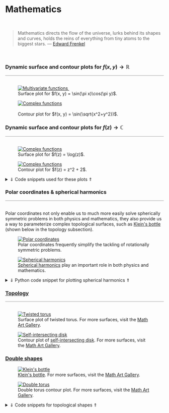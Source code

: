 <a name="mathematics"></a>
# Mathematics
<div class="header_line"><br/></div>

<blockquote>
Mathematics directs the flow of the universe, lurks behind its shapes and curves, 
holds the reins of everything from tiny atoms to the biggest stars. &mdash; 
<a href="https://en.wikipedia.org/wiki/Edward_Frenkel">Edward Frenkel</a>
</blockquote><br/>

### Dynamic surface and contour plots for $f(x, y) \rightarrow \mathbb{R}$
<div style="border-top: 1px solid #999999"><br/></div>

<div class="double_image">
<figure class="left_image">
  <a href="mathematics/multivariate_surface_plot.html">
    <img alt="Multivariate functions" src="./images/multivariate_surface_plot.png" title="Click to animate"/>
  </a>&nbsp;&nbsp;&nbsp;
  <figcaption>Surface plot for $f(x, y) = \sin(\pi x)\cos(\pi y)$.</figcaption>
</figure>
<figure class="right_image">
  <a href="mathematics/multivariate_contour_plot.html">
    <img alt="Complex functions" src="./images/multivariate_contour_plot.png" title="Click to animate"/>
  </a>
  <figcaption><br/>Contour plot for $f(x, y) = \sin(\sqrt{x^2+y^2})$.</figcaption>
</figure>
</div>
<p style="clear: both;"></p>

### Dynamic surface and contour plots for $f(z) \rightarrow \mathbb{C}$
<div style="border-top: 1px solid #999999"><br/></div>

<div class="double_image">
<figure class="left_image">
  <a href="mathematics/complex_surface_plot.html">
    <img alt="Complex functions" src="./images/complex_function_plot.png" title="Click to animate"/>
  </a>
  <figcaption>Surface plot for $f(z) = \log(z)$.</figcaption>
</figure>
<figure class="right_image">
  <a href="mathematics/complex_contour_plot.html">
    <img alt="Complex functions" src="./images/complex_function_contour_plot.png" title="Click to animate"/>
  </a>
  <figcaption>Contour plot for $f(z) = z^2 + 2$.</figcaption>
</figure>
</div>
<p style="clear: both;"></p>

<details>
  <summary><a>&dArr; Code snippets used for these plots &uArr;</a></summary>

The formula for the above image is given by:

$$\psi(x, y, t) = \sin\left(\sqrt{x^2+y^2}\right)$$

<p>The following Python code was used to plot the graph belonging to this multivariate function:<br/></p>

<div class="language-python highlighter-rouge"><div class="highlight"><pre class="highlight"><code><span class="k">def</span> <span class="nf">sine_sqrt</span><span class="p">():</span>
    <span class="n">resolution</span> <span class="o">=</span> <span class="mi">50</span>
    <span class="n">x</span> <span class="o">=</span> <span class="n">y</span> <span class="o">=</span> <span class="n">np</span><span class="p">.</span><span class="n">linspace</span><span class="p">(</span><span class="o">-</span><span class="mi">2</span> <span class="o">*</span> <span class="n">pi</span><span class="p">,</span> <span class="mi">2</span> <span class="o">*</span> <span class="n">pi</span><span class="p">,</span> <span class="n">resolution</span><span class="p">)</span>
    <span class="n">xx</span><span class="p">,</span> <span class="n">yy</span> <span class="o">=</span> <span class="n">np</span><span class="p">.</span><span class="n">meshgrid</span><span class="p">(</span><span class="n">x</span><span class="p">,</span> <span class="n">y</span><span class="p">)</span>
    <span class="n">x_2_plus_y_2</span> <span class="o">=</span> <span class="n">xx</span><span class="p">.</span><span class="n">multiply</span><span class="p">(</span><span class="n">xx</span><span class="p">).</span><span class="n">add</span><span class="p">(</span><span class="n">yy</span><span class="p">.</span><span class="n">multiply</span><span class="p">(</span><span class="n">yy</span><span class="p">))</span>
    <span class="n">zz</span> <span class="o">=</span> <span class="n">np</span><span class="p">.</span><span class="n">sin</span><span class="p">(</span><span class="n">np</span><span class="p">.</span><span class="n">sqrt</span><span class="p">(</span><span class="n">x_2_plus_y_2</span><span class="p">)).</span><span class="n">multiply</span><span class="p">(</span><span class="mi">5</span><span class="p">)</span>
    <span class="k">return</span> <span class="n">xx</span><span class="p">,</span> <span class="n">yy</span><span class="p">,</span> <span class="n">zz</span><br/>
<span class="n">xx</span><span class="p">,</span> <span class="n">yy</span><span class="p">,</span> <span class="n">zz</span> <span class="o">=</span> <span class="n">sine_sqrt</span><span class="p">()</span>
<span class="n">plot</span> <span class="o">=</span> <span class="n">Plot3D</span><span class="p">(</span><span class="n">xx</span><span class="p">,</span> <span class="n">yy</span><span class="p">,</span> <span class="n">zz</span><span class="p">)</span>
</code></pre></div></div>

</details>

<p></p>

### Polar coordinates &amp; spherical harmonics
<div style="border-top: 1px solid #999999"><br/></div>

Polar coordinates not only enable us to much more easily solve spherically symmetric problems in 
both physics and mathematics, they also provide us a way to parameterize complex topological surfaces, 
such  as [Klein&apos;s bottle](geometry#non_orientables) (shown below in the topology subsection). 


<div class="double_image">
<figure class="left_image">
  <a href="mathematics/polar_coordinates.html">
    <img alt="Polar coordinates" src="./images/polar_coordinates.png" title="Click to animate"/>
  </a>
  <figcaption>Polar coordinates frequently simplify the tackling of rotationally symmetric problems.</figcaption>
</figure>
<figure class="right_image">
  <a href="mathematics/spherical_harmonics.html">
    <img alt="Spherical harmonics" src="./images/geometry/spherical_harmonics.png" title="Click to animate"/>
  </a>
  <figcaption><a href="https://en.wikipedia.org/wiki/Spherical_harmonics">Spherical harmonics</a> 
  play an important role in both physics and mathematics.</figcaption>
</figure>
</div>
<p style="clear: both;"></p>

<details>
  <summary><a>&dArr; Python code snippet for plotting spherical harmonics &uArr;</a></summary>

The spherical harmonic function is given by

$$\begin{cases} \rho &amp; = 4 \cos^2(2\theta)\sin^2(\phi) \\  \theta &amp; = [0, 2\pi] \\ \phi &amp; = [0, \pi]  \end{cases}$$

This can then easily be translated to the graphing software, that can also be 
seen in the mathematics section on this page:


<div class="language-python highlighter-rouge"><div class="highlight"><pre class="highlight"><code><span class="k">def</span> <span class="nf">sphere_harmonic</span><span class="p">():</span>
    <span class="n">theta</span> <span class="o">=</span> <span class="n">np</span><span class="p">.</span><span class="n">linspace</span><span class="p">(</span><span class="o">-</span><span class="mf">1.1</span> <span class="o">*</span> <span class="n">pi</span><span class="p">,</span> <span class="n">pi</span><span class="p">,</span> <span class="mi">100</span><span class="p">)</span>
    <span class="n">phi</span> <span class="o">=</span> <span class="n">np</span><span class="p">.</span><span class="n">linspace</span><span class="p">(</span><span class="mi">0</span><span class="p">,</span> <span class="n">pi</span><span class="p">,</span> <span class="mi">100</span><span class="p">)</span>
    <span class="n">U</span><span class="p">,</span> <span class="n">V</span> <span class="o">=</span> <span class="n">np</span><span class="p">.</span><span class="n">meshgrid</span><span class="p">(</span><span class="n">theta</span><span class="p">,</span> <span class="n">phi</span><span class="p">)</span><br/>
    <span class="n">R1</span> <span class="o">=</span> <span class="n">np</span><span class="p">.</span><span class="n">cos</span><span class="p">(</span><span class="n">U</span><span class="p">.</span><span class="n">multiply</span><span class="p">(</span><span class="mi">2</span><span class="p">)).</span><span class="n">multiply</span><span class="p">(</span><span class="n">np</span><span class="p">.</span><span class="n">cos</span><span class="p">(</span><span class="n">U</span><span class="p">.</span><span class="n">multiply</span><span class="p">(</span><span class="mi">2</span><span class="p">)))</span>
    <span class="n">R2</span> <span class="o">=</span> <span class="n">np</span><span class="p">.</span><span class="n">sin</span><span class="p">(</span><span class="n">V</span><span class="p">).</span><span class="n">multiply</span><span class="p">(</span><span class="n">np</span><span class="p">.</span><span class="n">sin</span><span class="p">(</span><span class="n">V</span><span class="p">))</span>
    <span class="n">R</span> <span class="o">=</span> <span class="n">R1</span><span class="p">.</span><span class="n">multiply</span><span class="p">(</span><span class="n">R2</span><span class="p">).</span><span class="n">multiply</span><span class="p">(</span><span class="mi">4</span><span class="p">)</span><br/>
    <span class="n">X</span> <span class="o">=</span> <span class="n">np</span><span class="p">.</span><span class="n">sin</span><span class="p">(</span><span class="n">U</span><span class="p">).</span><span class="n">multiply</span><span class="p">(</span><span class="n">np</span><span class="p">.</span><span class="n">cos</span><span class="p">(</span><span class="n">V</span><span class="p">)).</span><span class="n">multiply</span><span class="p">(</span><span class="n">R</span><span class="p">)</span>
    <span class="n">Y</span> <span class="o">=</span> <span class="n">np</span><span class="p">.</span><span class="n">sin</span><span class="p">(</span><span class="n">U</span><span class="p">).</span><span class="n">multiply</span><span class="p">(</span><span class="n">np</span><span class="p">.</span><span class="n">sin</span><span class="p">(</span><span class="n">V</span><span class="p">)).</span><span class="n">multiply</span><span class="p">(</span><span class="n">R</span><span class="p">)</span>
    <span class="n">Z</span> <span class="o">=</span> <span class="n">np</span><span class="p">.</span><span class="n">cos</span><span class="p">(</span><span class="n">U</span><span class="p">).</span><span class="n">multiply</span><span class="p">(</span><span class="n">R</span><span class="p">)</span>
    <span class="k">return</span> <span class="n">X</span><span class="p">,</span> <span class="n">Y</span><span class="p">,</span> <span class="n">Z</span><span class="p">,</span> <span class="bp">None</span><span class="p">,</span> <span class="bp">None</span>
</code></pre></div></div>

</details>
<p style="clear: both;"></p>

### [Topology](geometry.html)
<div style="border-top: 1px solid #999999"><br/></div>

<div class="double_image">
<figure class="left_image">
  <a href="mathematics/topology.html">
    <img alt="Twisted torus" src="./images/geometry/twisted_torus.png" title="Click to animate"/>
  </a>
  <figcaption>Surface plot of twisted torus. For more surfaces, visit the <a href="geometry.html">Math Art Gallery</a>.</figcaption>
</figure>
<figure class="right_image">
  <a href="mathematics/topology.html">
    <img alt="Self-intersecting disk" src="./images/geometry/self_intersecting_disk_contour.png" title="Click to animate"/>
  </a>
  <figcaption>Contour plot of <a href="https://en.wikipedia.org/wiki/Real_projective_plane">self-intersecting disk</a>.
  For more surfaces, visit the <a href="geometry.html">Math Art Gallery</a>.</figcaption>
</figure>
</div>
<p style="clear: both;"></p>

### [Double shapes](geometry.html)

<div class="double_image">
<figure class="left_image">
  <a href="mathematics/topology.html">
    <img alt="Klein&apos;s bottle" src="./images/geometry/klein_bottle.png" title="Click to animate"/>
  </a>
  <figcaption><a href="https://en.wikipedia.org/wiki/Klein_bottle">Klein&apos;s bottle</a>.
  For more surfaces, visit the <a href="geometry.html">Math Art Gallery</a>.</figcaption>
</figure>
<figure class="right_image">
  <a href="mathematics/topology.html">
    <img alt="Double torus" src="./images/geometry/double_torus_contour.png" title="Click to animate"/>
  </a>
  <figcaption>Double torus contour plot. For more surfaces, visit the <a href="geometry.html">Math Art Gallery</a>.</figcaption>
</figure>
</div>
<p style="clear: both;"></p>

<details>
  <summary><a>&dArr; Code snippets for topological shapes &uArr;</a></summary>

<p>Geometric shapes such as a <a href="https://www.mattiagiuri.com/2020/11/20/plotting-a-torus-with-python/">torus</a> 
can be parameterized using polar coordinates as well:</p>

$$\begin{pmatrix} x \\ y \\ z\end{pmatrix}=\begin{pmatrix} (c + a \cos(v))\cdot\cos(u) \\ (c + a \cos(v))\cdot\sin(u) \\ a \sin(v) \end{pmatrix}$$

<p><br/>This leads to the following Python code<br/></p>

<div class="language-python highlighter-rouge"><div class="highlight"><pre class="highlight"><code><span class="k">def</span> <span class="nf">torus</span><span class="p">():</span>
    <span class="n">c</span> <span class="o">=</span> <span class="mi">3</span>
    <span class="n">a</span> <span class="o">=</span> <span class="mi">1</span>
    <span class="n">xx</span> <span class="o">=</span> <span class="n">yy</span> <span class="o">=</span> <span class="n">np</span><span class="p">.</span><span class="n">linspace</span><span class="p">(</span><span class="o">-</span><span class="n">pi</span><span class="p">,</span> <span class="mf">1.05</span> <span class="o">*</span> <span class="n">pi</span><span class="p">,</span> <span class="mi">75</span><span class="p">)</span>
    <span class="n">U</span><span class="p">,</span> <span class="n">V</span> <span class="o">=</span> <span class="n">np</span><span class="p">.</span><span class="n">meshgrid</span><span class="p">(</span><span class="n">xx</span><span class="p">,</span> <span class="n">yy</span><span class="p">)</span>
    <span class="n">X</span> <span class="o">=</span> <span class="p">(</span><span class="n">np</span><span class="p">.</span><span class="n">cos</span><span class="p">(</span><span class="n">V</span><span class="p">).</span><span class="n">multiply</span><span class="p">(</span><span class="n">a</span><span class="p">).</span><span class="n">add</span><span class="p">(</span><span class="n">c</span><span class="p">)).</span><span class="n">multiply</span><span class="p">(</span><span class="n">np</span><span class="p">.</span><span class="n">cos</span><span class="p">(</span><span class="n">U</span><span class="p">))</span>
    <span class="n">Y</span> <span class="o">=</span> <span class="p">(</span><span class="n">np</span><span class="p">.</span><span class="n">cos</span><span class="p">(</span><span class="n">V</span><span class="p">).</span><span class="n">multiply</span><span class="p">(</span><span class="n">a</span><span class="p">).</span><span class="n">add</span><span class="p">(</span><span class="n">c</span><span class="p">)).</span><span class="n">multiply</span><span class="p">(</span><span class="n">np</span><span class="p">.</span><span class="n">sin</span><span class="p">(</span><span class="n">U</span><span class="p">))</span>
    <span class="n">Z</span> <span class="o">=</span> <span class="n">np</span><span class="p">.</span><span class="n">sin</span><span class="p">(</span><span class="n">V</span><span class="p">).</span><span class="n">multiply</span><span class="p">(</span><span class="n">a</span><span class="p">)</span>
    <span class="k">return</span> <span class="n">X</span><span class="p">,</span> <span class="n">Y</span><span class="p">,</span> <span class="n">Z</span><br/>
<span class="n">xx</span><span class="p">,</span> <span class="n">yy</span><span class="p">,</span> <span class="n">zz</span> <span class="o">=</span> <span class="n">torus</span><span class="p">()</span>
<span class="n">plot</span> <span class="o">=</span> <span class="n">Plot3D</span><span class="p">(</span><span class="n">xx</span><span class="p">,</span> <span class="n">yy</span><span class="p">,</span> <span class="n">zz</span><span class="p">)</span>
</code></pre></div></div>

</details>
